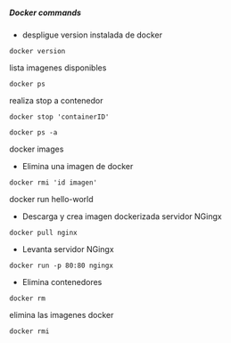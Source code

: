 ##### Docker commands 

- despligue version instalada de docker

``` docker version ```

lista imagenes disponibles

```docker ps ```

realiza stop a contenedor

```docker stop 'containerID'```


``` docker ps -a ```

docker images

- Elimina una imagen de docker

```docker rmi 'id imagen'```

docker run hello-world


- Descarga y crea imagen dockerizada servidor NGingx

```docker pull nginx```

- Levanta servidor NGingx

```docker run -p 80:80 ngingx```

- Elimina contenedores

```docker rm```

elimina las imagenes docker 

```docker rmi ```  
